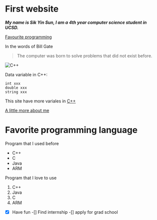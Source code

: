 # First website
***My name is Sik Yin Sun, I am a 4th year computer science student in UCSD.***

[Favourite programming]([index.md](https://github.com/SikYinSun/CSE_110_Lab1/blob/new-add-read-me/index.md#favorite-programming-language))

In the words of Bill Gate
>The computer was born to solve problems that did not exist before.

![C++](https://miro.medium.com/max/1400/1*mDKusLBkGKBWW4aycK4PCA.png)

Data variable in C++:
```
int xxx
double xxx
string xxx
```
This site have more variales in [C++](https://www.w3schools.com/cpp/cpp_variables.asp)

[A little more about me](README.md) 

# Favorite programming language
Program that I used before
- C++
- C
- Java
- ARM
  
Program that I love to use
1. C++
2. Java
3. C
4. ARM
   
-[x] Have fun
-[] Find internship
-[] apply for grad school